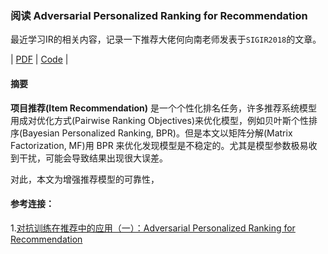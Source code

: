 ### 阅读 Adversarial Personalized Ranking for Recommendation

最近学习IR的相关内容，记录一下推荐大佬何向南老师发表于`SIGIR2018`的文章。

| [PDF](https://arxiv.org/abs/1808.03908) | [Code](https://github.com/hexiangnan/adversarial_personalized_ranking) |

#### 摘要

**项目推荐(Item Recommendation)** 是一个个性化排名任务，许多推荐系统模型用成对优化方式(Pairwise Ranking Objectives)来优化模型，例如贝叶斯个性排序(Bayesian Personalized Ranking, BPR)。但是本文以矩阵分解(Matrix Factorization, MF)用 BPR 来优化发现模型是不稳定的。尤其是模型参数极易收到干扰，可能会导致结果出现很大误差。

对此，本文为增强推荐模型的可靠性，








#### 参考连接：
1.[对抗训练在推荐中的应用（一）：Adversarial Personalized Ranking for Recommendation](https://www.jianshu.com/p/4784d20570aa)
